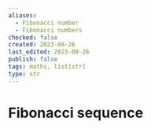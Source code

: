 ```yaml
---
aliases:
  - Fibonacci number
  - Fibonacci numbers
checked: false
created: 2023-08-26
last_edited: 2023-08-26
publish: false
tags: maths, list[str]
type: str
---
```

# Fibonacci sequence
